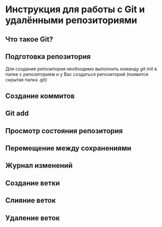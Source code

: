 # Инструкция для работы с Git и удалёнными репозиториями


## Что такое Git?


## Подготовка репозитория
Для создание репозитория необходимо выполнить команду *git init*  в папке с репозиторием и у Вас создаться репозиторий (появится скрытая папка .git)

## Создание коммитов


## Git add


## Просмотр состояния репозитория


## Перемещение между сохранениями


## Журнал изменений


## Создание ветки


## Слияние веток


## Удаление веток



